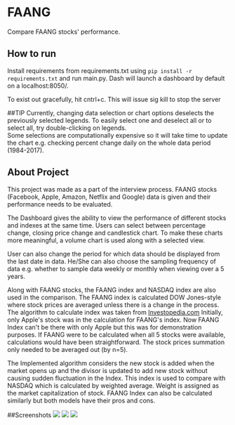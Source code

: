 # FAANG

Compare FAANG stocks' performance.

## How to run

Install requirements from requirements.txt using `pip install -r requirements.txt`
and run main.py. Dash will launch a dashboard by default on a localhost:8050/.
<p>To exist out gracefully, hit cntrl+c. This will issue sig kill to stop the server</p>

##TIP
Currently, changing data selection or chart options deselects the previously selected legends. To easily select one and deselect all or to select all, try double-clicking on legends.
<br>Some selections are computationally expensive so it will take time to update the chart e.g. checking percent change daily on the whole data period (1984-2017).
## About Project

This project was made as a part of the interview process. FAANG stocks (Facebook, Apple, Amazon, Netflix and Google)
data is given and their performance needs to be evaluated.
<p>The Dashboard gives the ability to view the performance of different stocks and indexes at the same time. Users can select 
between percentage change, closing price change and candlestick chart. To make these charts more meaningful, a 
volume chart is used along with a selected view.</p>
<p>User can also change the period for which data should be displayed from the last date in data. He/She can 
also choose the sampling frequency of data e.g. whether to sample data weekly or monthly when viewing over a 
5 years.</p>

<p> Along with FAANG stocks, the FAANG index and NASDAQ index are also used in the comparison.
The FAANG index is calculated DOW Jones-style where stock prices are averaged unless there is a change in the process.
The algorithm to calculate index was taken from 
<a href="https://www.investopedia.com/articles/investing/082714/what-dow-means-and-why-we-calculate-it-way-we-do.asp">
Investopedia.com</a>
Initially, only Apple's stock was in the calculation for FAANG's index. Now FAANG Index can't be there with only Apple but 
this was for demonstration purposes. If FAANG were to be calculated when all 5 stocks were available, 
calculations would have been straightforward. The stock prices summation only needed to be averaged out (by n=5). 
</p>
<p>The Implemented algorithm considers the new stock is added when the market opens up and the divisor is updated to add new stock without
causing sudden fluctuation in the Index. This index is used to compare with NASDAQ which is calculated by weighted average.
Weight is assigned as the market capitalization of stock. FAANG Index can also be calculated similarly but both models have their pros and cons.</p>

##Screenshots
<img src="https://drive.google.com/file/d/1uQ6a0qLVGU3bHGDevCPuqlKnltYd2IAW/view?usp=sharing"/>
<img src="https://drive.google.com/file/d/1MVqZfKhds7Hm7FQthO1WY736anlN82ap/view?usp=sharing"/>
<img src="https://drive.google.com/file/d/1RPip8w1hqpmhd9cAIiQlZtw6GSB4I9J0/view?usp=sharing"/>